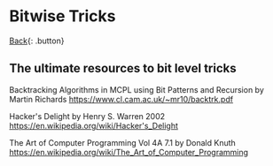 # Bitwise Tricks

[Back](../../index.md#generic){: .button}

## The ultimate resources to bit level tricks

Backtracking Algorithms in MCPL using Bit Patterns and Recursion by Martin Richards
https://www.cl.cam.ac.uk/~mr10/backtrk.pdf

Hacker's Delight by Henry S. Warren 2002
https://en.wikipedia.org/wiki/Hacker's_Delight

The Art of Computer Programming Vol 4A 7.1 by Donald Knuth
https://en.wikipedia.org/wiki/The_Art_of_Computer_Programming

